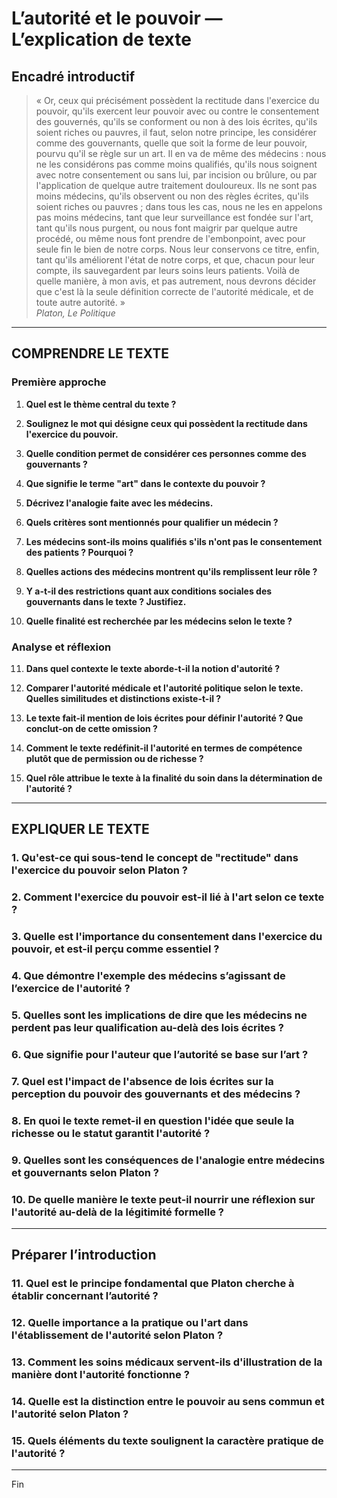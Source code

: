 # L’autorité et le pouvoir — L’explication de texte

## Encadré introductif
> « Or, ceux qui précisément possèdent la rectitude dans l'exercice du pouvoir, qu'ils exercent leur pouvoir avec ou contre le consentement des gouvernés, qu'ils se conforment ou non à des lois écrites, qu'ils soient riches ou pauvres, il faut, selon notre principe, les considérer comme des gouvernants, quelle que soit la forme de leur pouvoir, pourvu qu'il se règle sur un art. Il en va de même des médecins : nous ne les considérons pas comme moins qualifiés, qu'ils nous soignent avec notre consentement ou sans lui, par incision ou brûlure, ou par l'application de quelque autre traitement douloureux. Ils ne sont pas moins médecins, qu'ils observent ou non des règles écrites, qu'ils soient riches ou pauvres ; dans tous les cas, nous ne les en appelons pas moins médecins, tant que leur surveillance est fondée sur l'art, tant qu'ils nous purgent, ou nous font maigrir par quelque autre procédé, ou même nous font prendre de l'embonpoint, avec pour seule fin le bien de notre corps. Nous leur conservons ce titre, enfin, tant qu'ils améliorent l'état de notre corps, et que, chacun pour leur compte, ils sauvegardent par leurs soins leurs patients. Voilà de quelle manière, à mon avis, et pas autrement, nous devrons décider que c'est là la seule définition correcte de l'autorité médicale, et de toute autre autorité. »  
> *Platon, Le Politique*

---

## COMPRENDRE LE TEXTE

### Première approche

1. **Quel est le thème central du texte ?**  
   
2. **Soulignez le mot qui désigne ceux qui possèdent la rectitude dans l'exercice du pouvoir.**  
   
3. **Quelle condition permet de considérer ces personnes comme des gouvernants ?**  
   
4. **Que signifie le terme "art" dans le contexte du pouvoir ?**  
   
5. **Décrivez l'analogie faite avec les médecins.**  
   
6. **Quels critères sont mentionnés pour qualifier un médecin ?**  
   
7. **Les médecins sont-ils moins qualifiés s'ils n'ont pas le consentement des patients ? Pourquoi ?**  
   
8. **Quelles actions des médecins montrent qu'ils remplissent leur rôle ?**  
   
9. **Y a-t-il des restrictions quant aux conditions sociales des gouvernants dans le texte ? Justifiez.**  
   
10. **Quelle finalité est recherchée par les médecins selon le texte ?**  
   
### Analyse et réflexion

11. **Dans quel contexte le texte aborde-t-il la notion d'autorité ?**  
   
12. **Comparer l'autorité médicale et l'autorité politique selon le texte. Quelles similitudes et distinctions existe-t-il ?**  
   
13. **Le texte fait-il mention de lois écrites pour définir l'autorité ? Que conclut-on de cette omission ?**  
   
14. **Comment le texte redéfinit-il l'autorité en termes de compétence plutôt que de permission ou de richesse ?**  
   
15. **Quel rôle attribue le texte à la finalité du soin dans la détermination de l'autorité ?**  

---

## EXPLIQUER LE TEXTE

### 1. Qu'est-ce qui sous-tend le concept de "rectitude" dans l'exercice du pouvoir selon Platon ?  
   
### 2. Comment l'exercice du pouvoir est-il lié à l'art selon ce texte ?  
   
### 3. Quelle est l'importance du consentement dans l'exercice du pouvoir, et est-il perçu comme essentiel ?  
   
### 4. Que démontre l'exemple des médecins s’agissant de l’exercice de l'autorité ?  
   
### 5. Quelles sont les implications de dire que les médecins ne perdent pas leur qualification au-delà des lois écrites ?  
   
### 6. Que signifie pour l'auteur que l’autorité se base sur l’art ?  
   
### 7. Quel est l'impact de l'absence de lois écrites sur la perception du pouvoir des gouvernants et des médecins ?  
   
### 8. En quoi le texte remet-il en question l'idée que seule la richesse ou le statut garantit l'autorité ?  
   
### 9. Quelles sont les conséquences de l'analogie entre médecins et gouvernants selon Platon ?  
   
### 10. De quelle manière le texte peut-il nourrir une réflexion sur l'autorité au-delà de la légitimité formelle ?  

---

## Préparer l’introduction

### 11. Quel est le principe fondamental que Platon cherche à établir concernant l’autorité ?  
   
### 12. Quelle importance a la pratique ou l'art dans l'établissement de l'autorité selon Platon ?  
   
### 13. Comment les soins médicaux servent-ils d'illustration de la manière dont l'autorité fonctionne ?  
   
### 14. Quelle est la distinction entre le pouvoir au sens commun et l'autorité selon Platon ?  
   
### 15. Quels éléments du texte soulignent la caractère pratique de l'autorité ?  

--- 

Fin